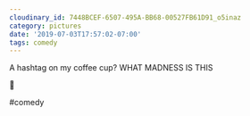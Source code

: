 ```yaml
---
cloudinary_id: 7448BCEF-6507-495A-BB68-00527FB61D91_o5inaz
category: pictures
date: '2019-07-03T17:57:02-07:00'
tags: comedy
---
```


A hashtag on my coffee cup? WHAT MADNESS IS THIS

🧐

#comedy